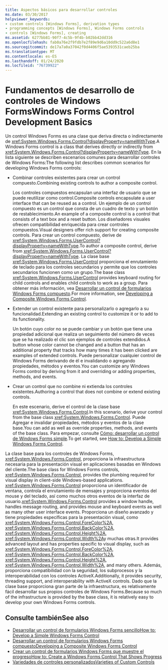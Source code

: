 ```yaml
---
title: Aspectos básicos para desarrollar controles
ms.date: 03/30/2017
helpviewer_keywords:
- custom controls [Windows Forms], derivation types
- programming concepts [Windows Forms], Windows Forms controls
- controls [Windows Forms], creating
ms.assetid: 6277bb81-90f7-4c5b-9f4b-b02bb42dd316
ms.openlocfilehash: fab0a76e2f9fdb7e2f89e9d6a10dd9c522a6d8e1
ms.sourcegitcommit: de17a7a0a37042f0d4406f5ae5393531caeb25ba
ms.translationtype: MT
ms.contentlocale: es-ES
ms.lasthandoff: 01/24/2020
ms.locfileid: "76739922"
---
```

# <a name="windows-forms-control-development-basics"></a><span data-ttu-id="951df-102">Fundamentos de desarrollo de controles de Windows Forms</span><span class="sxs-lookup"><span data-stu-id="951df-102">Windows Forms Control Development Basics</span></span>
<span data-ttu-id="951df-103">Un control Windows Forms es una clase que deriva directa o indirectamente de <xref:System.Windows.Forms.Control?displayProperty=nameWithType>.</span><span class="sxs-lookup"><span data-stu-id="951df-103">A Windows Forms control is a class that derives directly or indirectly from <xref:System.Windows.Forms.Control?displayProperty=nameWithType>.</span></span> <span data-ttu-id="951df-104">En la lista siguiente se describen escenarios comunes para desarrollar controles de Windows Forms:</span><span class="sxs-lookup"><span data-stu-id="951df-104">The following list describes common scenarios for developing Windows Forms controls:</span></span>  
  
- <span data-ttu-id="951df-105">Combinar controles existentes para crear un control compuesto.</span><span class="sxs-lookup"><span data-stu-id="951df-105">Combining existing controls to author a composite control.</span></span>  
  
     <span data-ttu-id="951df-106">Los controles compuestos encapsulan una interfaz de usuario que se puede reutilizar como control.</span><span class="sxs-lookup"><span data-stu-id="951df-106">Composite controls encapsulate a user interface that can be reused as a control.</span></span> <span data-ttu-id="951df-107">Un ejemplo de un control compuesto es un control que consta de un cuadro de texto y un botón de restablecimiento.</span><span class="sxs-lookup"><span data-stu-id="951df-107">An example of a composite control is a control that consists of a text box and a reset button.</span></span> <span data-ttu-id="951df-108">Los diseñadores visuales ofrecen compatibilidad enriquecida para crear controles compuestos.</span><span class="sxs-lookup"><span data-stu-id="951df-108">Visual designers offer rich support for creating composite controls.</span></span> <span data-ttu-id="951df-109">Para crear un control compuesto, derive de <xref:System.Windows.Forms.UserControl?displayProperty=nameWithType>.</span><span class="sxs-lookup"><span data-stu-id="951df-109">To author a composite control, derive from <xref:System.Windows.Forms.UserControl?displayProperty=nameWithType>.</span></span> <span data-ttu-id="951df-110">La clase base <xref:System.Windows.Forms.UserControl> proporciona el enrutamiento de teclado para los controles secundarios y permite que los controles secundarios funcionen como un grupo.</span><span class="sxs-lookup"><span data-stu-id="951df-110">The base class <xref:System.Windows.Forms.UserControl> provides keyboard routing for child controls and enables child controls to work as a group.</span></span> <span data-ttu-id="951df-111">Para obtener más información, vea [Desarrollar un control de formularios Windows Forms compuesto](developing-a-composite-windows-forms-control.md).</span><span class="sxs-lookup"><span data-stu-id="951df-111">For more information, see [Developing a Composite Windows Forms Control](developing-a-composite-windows-forms-control.md).</span></span>  
  
- <span data-ttu-id="951df-112">Extender un control existente para personalizarlo o agregarlo a su funcionalidad.</span><span class="sxs-lookup"><span data-stu-id="951df-112">Extending an existing control to customize it or to add to its functionality.</span></span>  
  
     <span data-ttu-id="951df-113">Un botón cuyo color no se puede cambiar y un botón que tiene una propiedad adicional que realiza un seguimiento del número de veces que se ha realizado el clic son ejemplos de controles extendidos.</span><span class="sxs-lookup"><span data-stu-id="951df-113">A button whose color cannot be changed and a button that has an additional property that tracks how many times it has been clicked are examples of extended controls.</span></span> <span data-ttu-id="951df-114">Puede personalizar cualquier control de Windows Forms derivando de él e invalidando o agregando propiedades, métodos y eventos.</span><span class="sxs-lookup"><span data-stu-id="951df-114">You can customize any Windows Forms control by deriving from it and overriding or adding properties, methods, and events.</span></span>  
  
- <span data-ttu-id="951df-115">Crear un control que no combine ni extienda los controles existentes.</span><span class="sxs-lookup"><span data-stu-id="951df-115">Authoring a control that does not combine or extend existing controls.</span></span>  
  
     <span data-ttu-id="951df-116">En este escenario, derive el control de la clase base <xref:System.Windows.Forms.Control>.</span><span class="sxs-lookup"><span data-stu-id="951df-116">In this scenario, derive your control from the base class <xref:System.Windows.Forms.Control>.</span></span> <span data-ttu-id="951df-117">Puede Agregar e invalidar propiedades, métodos y eventos de la clase base.</span><span class="sxs-lookup"><span data-stu-id="951df-117">You can add as well as override properties, methods, and events of the base class.</span></span> <span data-ttu-id="951df-118">Para empezar, consulte [Cómo: desarrollar un control de Windows Forms simple](how-to-develop-a-simple-windows-forms-control.md).</span><span class="sxs-lookup"><span data-stu-id="951df-118">To get started, see [How to: Develop a Simple Windows Forms Control](how-to-develop-a-simple-windows-forms-control.md).</span></span>  
  
 <span data-ttu-id="951df-119">La clase base para los controles de Windows Forms, <xref:System.Windows.Forms.Control>, proporciona la infraestructura necesaria para la presentación visual en aplicaciones basadas en Windows del cliente.</span><span class="sxs-lookup"><span data-stu-id="951df-119">The base class for Windows Forms controls, <xref:System.Windows.Forms.Control>, provides the plumbing required for visual display in client-side Windows-based applications.</span></span> <span data-ttu-id="951df-120"><xref:System.Windows.Forms.Control> proporciona un identificador de ventana, controla el enrutamiento de mensajes y proporciona eventos del mouse y del teclado, así como muchos otros eventos de la interfaz de usuario.</span><span class="sxs-lookup"><span data-stu-id="951df-120"><xref:System.Windows.Forms.Control> provides a window handle, handles message routing, and provides mouse and keyboard events as well as many other user interface events.</span></span> <span data-ttu-id="951df-121">Proporciona un diseño avanzado y tiene propiedades específicas para la presentación visual, como <xref:System.Windows.Forms.Control.ForeColor%2A>, <xref:System.Windows.Forms.Control.BackColor%2A>, <xref:System.Windows.Forms.Control.Height%2A>, <xref:System.Windows.Forms.Control.Width%2A>y muchas otras.</span><span class="sxs-lookup"><span data-stu-id="951df-121">It provides advanced layout and has properties specific to visual display, such as <xref:System.Windows.Forms.Control.ForeColor%2A>, <xref:System.Windows.Forms.Control.BackColor%2A>, <xref:System.Windows.Forms.Control.Height%2A>, <xref:System.Windows.Forms.Control.Width%2A>, and many others.</span></span> <span data-ttu-id="951df-122">Además, proporciona compatibilidad con la seguridad, los subprocesos y la interoperabilidad con los controles ActiveX.</span><span class="sxs-lookup"><span data-stu-id="951df-122">Additionally, it provides security, threading support, and interoperability with ActiveX controls.</span></span> <span data-ttu-id="951df-123">Dado que la clase base proporciona gran parte de la infraestructura, es relativamente fácil desarrollar sus propios controles de Windows Forms.</span><span class="sxs-lookup"><span data-stu-id="951df-123">Because so much of the infrastructure is provided by the base class, it is relatively easy to develop your own Windows Forms controls.</span></span>  
  
## <a name="see-also"></a><span data-ttu-id="951df-124">Consulte también</span><span class="sxs-lookup"><span data-stu-id="951df-124">See also</span></span>

- [<span data-ttu-id="951df-125">Desarrollar un control de formularios Windows Forms sencillo</span><span class="sxs-lookup"><span data-stu-id="951df-125">How to: Develop a Simple Windows Forms Control</span></span>](how-to-develop-a-simple-windows-forms-control.md)
- [<span data-ttu-id="951df-126">Desarrollar un control de formularios Windows Forms compuesto</span><span class="sxs-lookup"><span data-stu-id="951df-126">Developing a Composite Windows Forms Control</span></span>](developing-a-composite-windows-forms-control.md)
- [<span data-ttu-id="951df-127">Crear un control de formularios Windows Forms que muestre el progreso</span><span class="sxs-lookup"><span data-stu-id="951df-127">How to: Create a Windows Forms Control That Shows Progress</span></span>](how-to-create-a-windows-forms-control-that-shows-progress.md)
- [<span data-ttu-id="951df-128">Variedades de controles personalizados</span><span class="sxs-lookup"><span data-stu-id="951df-128">Varieties of Custom Controls</span></span>](varieties-of-custom-controls.md)
